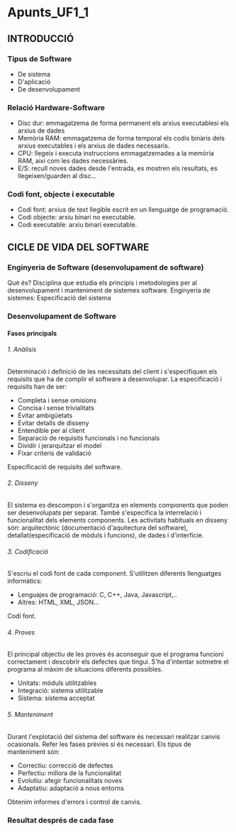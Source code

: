 # Apunts_UF1_1

## INTRODUCCIÓ

### Tipus de Software
  - De sistema
  - D'aplicació
  - De desenvolupament

### Relació Hardware-Software
  - Disc dur: emmagatzema de forma permanent els arxius executablesi els arxius de dades
  - Memòria RAM: emmagatzema de forma temporal els codis binàris dels arxius executables i els arxius de dades necessaris.
  - CPU: llegeix i executa instruccions emmagatzemades a la memòria RAM, així com les dades necessàries.
  - E/S: recull noves dades desde l'entrada, es mostren els resultats, es llegeixen/guarden al disc...

### Codi font, objecte i executable
  - Codi font: arxius de text llegible escrit en un llenguatge de programació.
  - Codi objecte: arxiu binari no executable.
  - Codi executable: arxiu binari executable.

## CICLE DE VIDA DEL SOFTWARE

### Enginyeria de Software (desenvolupament de software)
Què és? Disciplina que estudia els principis i metodologies per al desenvolupament i manteniment de sistemes software.
Enginyeria de sistemes: Especificació del sistema

### Desenvolupament de Software
#### Fases principals
###### 1. Anàlisis
Determinació i definició de les necessitats del client i s'especifiquen els requisits que ha de complir el software a desenvolupar.  La especificació i requisits han de ser:
- Completa i sense omisions
- Concisa i sense trivialitats
- Evitar ambigüetats
- Evitar detalls de disseny
- Entendible per al client
- Separació de requisits funcionals i no funcionals
- Dividir i jerarquitzar el model
- Fixar criteris de validació

Especificació de requisits del software.

###### 2. Disseny
El sistema es descompon i s'organitza en elements components que poden ser desenvolupats per separat. També s'especifica la interrelació i funcionalitat dels elements components. Les activitats habituals en disseny són: arquitectònic (documentació d'aquitectura del software), detallat(especificació de mòduls i funcions), de dades i d'interfície.

###### 3. Codificació
S'escriu el codi font de cada component. S'utilitzen diferents llenguatges informàtics:
- Lenguajes de programació: C, C++, Java, Javascript,..
- Altres: HTML, XML, JSON...

Codi font.

###### 4. Proves
El principal objectiu de les proves és aconseguir que el programa funcioni correctament i descobrir els defectes que tingui. S'ha d'intentar sotmetre el programa al màxim de situacions diferents possibles.

- Unitats: mòduls utilitzables
- Integració: sistema utilitzable
- Sistema: sistema acceptat

###### 5. Manteniment
Durant l'explotació del sistema del software és necessari realitzar canvis ocasionals. Refer les fases prèvies si és necessari. Els tipus de manteniment són:
- Correctiu: correcció de defectes
- Perfectiu: millora de la funcionalitat
- Evolutiu: afegir funcionalitats noves
- Adaptatiu: adaptació a nous entorns

Obtenim informes d'errors i control de canvis.

### Resultat després de cada fase
